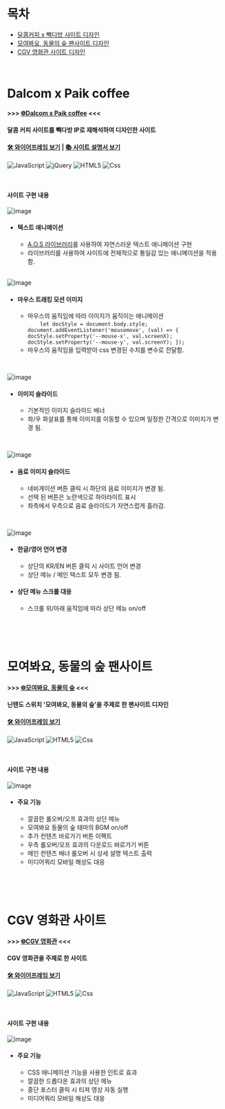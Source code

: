 # 목차
- [달콤커피 x 빽다방 사이트 디자인](#dalcom-x-paik-coffee)
- [모여봐요, 동물의 숲 팬사이트 디자인](#모여봐요-동물의-숲-팬사이트)
- [CGV 영화관 사이트 디자인](#cgv-영화관-사이트)

<br>

# Dalcom x Paik coffee
#### >>> [🌐Dalcom x Paik coffee](https://dahonglin.github.io/webPage/DalPaik_PJ/index.html) <<<
#### 달콤 커피 사이트를 빽다방 IP로 재해석하여 디자인한 사이트
#### [🛠 와이어프레임 보기](https://dahonglin.github.io/webPage/DalPaik_PJ/DalPaik_PJ%EB%B6%84%EC%84%9D%EC%84%A4%EA%B3%84.pdf) | [📚 사이트 설명서 보기](https://dahonglin.github.io/webPage/DalPaik_PJ/%ED%94%84%EB%A1%A0%ED%8A%B8%EC%97%94%EB%93%9C-%ED%8F%AC%ED%8A%B8%ED%8F%B4%EB%A6%AC%EC%98%A4-%EB%B9%BD%EB%8B%A4%EB%B0%A9-%EA%B0%80%EC%9D%B4%EB%93%9C-%EB%AC%B8%EC%84%9C.pdf)

<img alt="JavaScript" src ="https://img.shields.io/badge/JavaScriipt-F7DF1E.svg?&style=for-the-badge&logo=JavaScript&logoColor=black"/> <img alt="jQuery" src ="https://img.shields.io/badge/jQuery-0769AD.svg?&style=for-the-badge&logo=jQuery&logoColor=white"/> <img alt="HTML5" src ="https://img.shields.io/badge/HTML5-E34F26.svg?&style=for-the-badge&logo=HTML5&logoColor=white"/> <img alt="Css" src ="https://img.shields.io/badge/CSS3-1572B6.svg?&style=for-the-badge&logo=CSS3&logoColor=white"/>

<br>

#### 사이트 구현 내용

![image](https://dahonglin.github.io/webPage/DalPaik_PJ/dalpaik_guide1.gif)
<br>

- #### 텍스트 애니메이션
  - [A.O.S 라이브러리](https://michalsnik.github.io/aos/)를 사용하여 자연스러운 텍스트 애니메이션 구현
  - 라이브러리를 사용하여 사이트에 전체적으로 통일감 있는 애니메이션을 적용함.
<br> <br> 

![image](https://dahonglin.github.io/webPage/DalPaik_PJ/dalpaik_guide2.gif)

- #### 마우스 트래킹 모션 이미지
  - 마우스의 움직임에 따라 이미지가 움직이는 애니메이션<br>
  `    let docStyle = document.body.style;
    document.addEventListener('mousemove', (val) => {
        docStyle.setProperty('--mouse-x', val.screenX);
        docStyle.setProperty('--mouse-y', val.screenY);
    });`
  - 마우스의 움직임을 입력받아 css 변경된 수치를 변수로 전달함.

<br>

![image](https://dahonglin.github.io/webPage/DalPaik_PJ/dalpaik_guide3.gif)

- #### 이미지 슬라이드
  - 기본적인 이미지 슬라이드 배너
  - 좌/우 화살표를 통해 이미지를 이동할 수 있으며 일정한 간격으로 이미지가 변경 됨.

<br>

![image](https://dahonglin.github.io/webPage/DalPaik_PJ/dalpaik_guide4.gif)

- #### 음료 이미지 슬라이드
  - 네비게이션 버튼 클릭 시 하단의 음료 이미지가 변경 됨.
  - 선택 된 버튼은 노란색으로 하이라이트 표시
  - 좌측에서 우측으로 음료 슬라이드가 자연스럽게 흘러감.

<br>

![image](https://dahonglin.github.io/webPage/DalPaik_PJ/dalpaik_guide5.gif)

- #### 한글/영어 언어 변경
  - 상단의 KR/EN 버튼 클릭 시 사이트 언어 변경
  - 상단 메뉴 / 메인 텍스트 모두 변경 됨.

- #### 상단 메뉴 스크롤 대응
  - 스크롤 위/아래 움직임에 따라 상단 메뉴 on/off


<br>
<br>
<br>

# 모여봐요, 동물의 숲 팬사이트
#### >>> [🌐모여봐요, 동물의 숲](https://dahonglin.github.io/webPage/ACNH_PJ/index.html) <<<
#### 닌텐도 스위치 '모여봐요, 동물의 숲'을 주제로 한 팬사이트 디자인
#### [🛠 와이어프레임 보기](https://dahonglin.github.io/webPage/ACNH_PJ/ACNH_PJ%EB%B6%84%EC%84%9D%EC%84%A4%EA%B3%84(%EC%9B%90%ED%95%98%EB%82%98).pdf)

<img alt="JavaScript" src ="https://img.shields.io/badge/JavaScriipt-F7DF1E.svg?&style=for-the-badge&logo=JavaScript&logoColor=black"/> <img alt="HTML5" src ="https://img.shields.io/badge/HTML5-E34F26.svg?&style=for-the-badge&logo=HTML5&logoColor=white"/> <img alt="Css" src ="https://img.shields.io/badge/CSS3-1572B6.svg?&style=for-the-badge&logo=CSS3&logoColor=white"/>

<br>

#### 사이트 구현 내용

![image](https://dahonglin.github.io/webPage/ACNH_PJ/acnh_guide.gif)
<br>

- #### 주요 기능
  - 깔끔한 롤오버/오프 효과의 상단 메뉴
  - 모여봐요 동물의 숲 테마의 BGM on/off
  - 추가 컨텐츠 바로가기 버튼 이펙트
  - 우측 롤오버/오프 효과의 다운로드 바로가기 버튼
  - 메인 컨텐츠 배너 롤오버 시 상세 설명 텍스트 출력
  - 미디어쿼리 모바일 해상도 대응


<br>
<br>
<br>

# CGV 영화관 사이트
#### >>> [🌐CGV 영화관](https://dahonglin.github.io/webPage/CGV_PJ/intro.html) <<<
#### CGV 영화관을 주제로 한 사이트
#### [🛠 와이어프레임 보기](https://dahonglin.github.io/webPage/CGV_PJ/guide/%EC%9B%90%ED%95%98%EB%82%98_%ED%99%94%EB%A9%B4%EC%84%A4%EA%B3%84.pdf)

<img alt="JavaScript" src ="https://img.shields.io/badge/JavaScriipt-F7DF1E.svg?&style=for-the-badge&logo=JavaScript&logoColor=black"/> <img alt="HTML5" src ="https://img.shields.io/badge/HTML5-E34F26.svg?&style=for-the-badge&logo=HTML5&logoColor=white"/> <img alt="Css" src ="https://img.shields.io/badge/CSS3-1572B6.svg?&style=for-the-badge&logo=CSS3&logoColor=white"/>

<br>

#### 사이트 구현 내용

![image](https://dahonglin.github.io/webPage/CGV_PJ/9621e126-9d4a-4a4f-bd77-7db80cd34d15.gif)
<br>

- #### 주요 기능
  - CSS 애니메이션 기능을 사용한 인트로 효과
  - 깔끔한 드롭다운 효과의 상단 메뉴
  - 중단 포스터 클릭 시 티져 영상 자동 실행
  - 미디어쿼리 모바일 해상도 대응
<br> <br> 